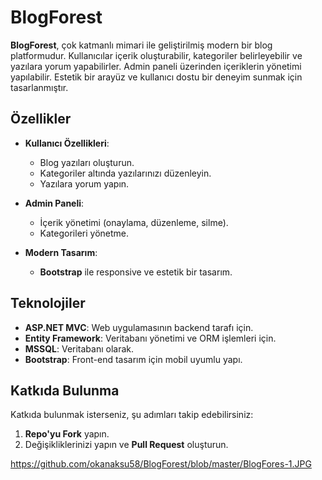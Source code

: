 # BlogForest

**BlogForest**, çok katmanlı mimari ile geliştirilmiş modern bir blog platformudur. Kullanıcılar içerik oluşturabilir, kategoriler belirleyebilir ve yazılara yorum yapabilirler. Admin paneli üzerinden içeriklerin yönetimi yapılabilir. Estetik bir arayüz ve kullanıcı dostu bir deneyim sunmak için tasarlanmıştır.

## Özellikler

- **Kullanıcı Özellikleri**:
  - Blog yazıları oluşturun.
  - Kategoriler altında yazılarınızı düzenleyin.
  - Yazılara yorum yapın.
  
- **Admin Paneli**:
  - İçerik yönetimi (onaylama, düzenleme, silme).
  - Kategorileri yönetme.
  
- **Modern Tasarım**:
  - **Bootstrap** ile responsive ve estetik bir tasarım.

## Teknolojiler

- **ASP.NET MVC**: Web uygulamasının backend tarafı için.
- **Entity Framework**: Veritabanı yönetimi ve ORM işlemleri için.
- **MSSQL**: Veritabanı olarak.
- **Bootstrap**: Front-end tasarım için mobil uyumlu yapı.

## Katkıda Bulunma

Katkıda bulunmak isterseniz, şu adımları takip edebilirsiniz:

1. **Repo'yu Fork** yapın.
2. Değişikliklerinizi yapın ve **Pull Request** oluşturun.

https://github.com/okanaksu58/BlogForest/blob/master/BlogFores-1.JPG
